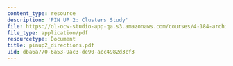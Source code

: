 ```yaml
---
content_type: resource
description: 'PIN UP 2: Clusters Study'
file: https://ol-ocw-studio-app-qa.s3.amazonaws.com/courses/4-184-architectural-design-workshops-computational-design-for-housing-spring-2002/dba6a7706a539ac3de90acc4982d3cf3_pinup2_directions.pdf
file_type: application/pdf
resourcetype: Document
title: pinup2_directions.pdf
uid: dba6a770-6a53-9ac3-de90-acc4982d3cf3
---
```

